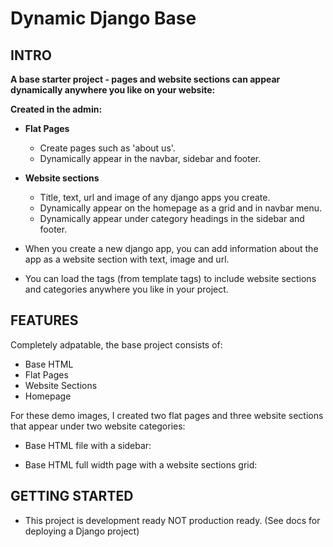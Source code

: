 # Dynamic Django Base

## INTRO
**A base starter project - pages and website sections can appear dynamically anywhere you like on your website:**

**Created in the admin:**
- **Flat Pages** 
  - Create pages such as 'about us'.
  - Dynamically appear in the navbar, sidebar and footer.
- **Website sections** 
  - Title, text, url and image of any django apps you create.
  - Dynamically appear on the homepage as a grid and in navbar menu.
  - Dynamically appear under category headings in the sidebar and footer.

- When you create a new django app, you can add information about the app as a website section with text, image and url.
- You can load the tags (from template tags) to include website sections and categories anywhere you like in your project.

## FEATURES

Completely adpatable, the base project consists of:

- Base HTML
- Flat Pages
- Website Sections
- Homepage

For these demo images, I created two flat pages and three website sections that appear under two website categories:

- Base HTML file with a sidebar:

- Base HTML full width page with a website sections grid:

## GETTING STARTED

- This project is development ready NOT production ready. (See docs for deploying a Django project)



